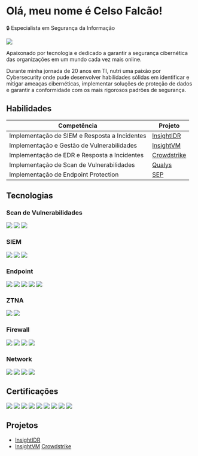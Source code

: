 # Olá, meu nome é Celso Falcão!

🔒 Especialista em Segurança da Informação

<a href="www.linkedin.com/in/celsofalcao"><img src="https://img.shields.io/badge/-LinkedIn-0072b1?&style=for-the-badge&logo=linkedin&logoColor=white" /></a>

Apaixonado por tecnologia e dedicado a garantir a segurança cibernética das organizações em um mundo cada vez mais online.

Durante minha jornada de 20 anos em TI, nutri uma paixão por Cybersecurity onde pude desenvolver habilidades sólidas em identificar e mitigar ameaças cibernéticas, implementar soluções de proteção de dados e garantir a conformidade com os mais rigorosos padrões de segurança.

## Habilidades

| Competência                                   | Projeto                    |
|-----------------------------------------------|----------------------------|
| Implementação de SIEM e Resposta a Incidentes  | <a href="https://github.com/celsofalcao/insightidr">InsightIDR</a>|
| Implementação e Gestão de Vulnerabilidades     | <a href="https://github.com/celsofalcao/insightvm">InsightVM</a>|
| Implementação de EDR e Resposta a Incidentes   | <a href="https://github.com/celsofalcao/crowdstrike">Crowdstrike</a>|
| Implementação de Scan de Vulnerabilidades      | <a href="https://github.com/celsofalcao">Qualys</a>|
| Implementação de Endpoint Protection           | <a href="https://github.com/celsofalcao">SEP</a>|


## Tecnologias
### Scan de Vulnerabilidades
<div>
    <img src="https://img.shields.io/badge/Rapid7-InsightVM-blue?logo=rapid7&style=for-the-badge" />
    <img src="https://img.shields.io/badge/Tenable-006400?logo=tenable&style=for-the-badge" />
    <img src="https://img.shields.io/badge/Qualys-005571?logo=qualys&style=for-the-badge" />
</div>

### SIEM
<div>
    <img src="https://img.shields.io/badge/Rapid7-InsightIDR-blue?logo=rapid7&style=for-the-badge" />
    <img src="https://img.shields.io/badge/-Splunk-000000?&style=for-the-badge&logo=Splunk&logoColor=white" />
    <img src="https://img.shields.io/badge/-QRadar-blue?logo=ibm&style=for-the-badge" />
</div>

### Endpoint
<div>
    <img src="https://img.shields.io/badge/SentinelOne-orange?logo=sentinelone&style=for-the-badge" />
    <img src="https://img.shields.io/badge/CarbonBlack-black?logo=carbonblack&style=for-the-badge" />
    <img src="https://img.shields.io/badge/CrowdStrike-red?logo=crowdstrike&style=for-the-badge" />
    <img src="https://img.shields.io/badge/Cylance-black?logo=cylance&style=for-the-badge" />
    <img src="https://img.shields.io/badge/-Velociraptor-006400?&style=for-the-badge&logo=Velociraptor&logoColor=white" />
</div>

### ZTNA
<div>
    <img src="https://img.shields.io/badge/Zscaler-green?logo=zscaler&style=for-the-badge" />
    <img src="https://img.shields.io/badge/Netskope-blue?logo=netskope&style=for-the-badge" />
</div>

### Firewall
<div>
    <img src="https://img.shields.io/badge/-FortiGate-gray?&style=for-the-badge&logo=fortinet&logoColor=white" />
    <img src="https://img.shields.io/badge/Sophos-blue?logo=sophos&style=for-the-badge" />
    <img src="https://img.shields.io/badge/-WatchGuard-FF0000?&style=for-the-badge&logo=watchguard&logoColor=whhite" />
    <img src="https://img.shields.io/badge/pfSense-blue?logo=pfSense&style=for-the-badge" />
</div>

### Network
<div>
    <img src="https://img.shields.io/badge/-Wireshark-1679A7?&style=for-the-badge&logo=Wireshark&logoColor=white" />
    <img src="https://img.shields.io/badge/-TCPDump-006400?logo=tcpdumpk&style=for-the-badge" />
    <img src="https://img.shields.io/badge/NetworkMiner-005571?logo=networkminer&style=for-the-badge" />
    <img src="https://img.shields.io/badge/-Zeek-777BB4?&style=for-the-badge&logo=Zeek&logoColor=white" />
</div>

## Certificações
<div>
    <img src="https://img.shields.io/badge/CySA%2B-blue?logo=comptia&style=for-the-badge" />
    <img src="https://img.shields.io/badge/-Security%2B-FF0000?&style=for-the-badge&logo=CompTIA&logoColor=white" />
    <img src="https://img.shields.io/badge/CSAP-blue?logo=comptia&style=for-the-badge" />
    <img src="https://img.shields.io/badge/ISO%2FIEC_27001-006400?logo=iso&style=for-the-badge" />
    <img src="https://img.shields.io/badge/COBIT-purple?logo=isaca&style=for-the-badge" />
    <img src="https://img.shields.io/badge/Qualys-005571?logo=qualys&style=for-the-badge" />
    <img src="https://img.shields.io/badge/MCSA-0078D4?logo=microsoft&style=for-the-badge" />
    <img src="https://img.shields.io/badge/MCITP-0078D4?logo=microsoft&style=for-the-badge" />
    <img src="https://img.shields.io/badge/MCTS-0078D4?logo=microsoft&style=for-the-badge" />
</div>

## Projetos
- <a href="https://github.com/celsofalcao/insightidr">InsightIDR</a>
- <a href="https://github.com/celsofalcao/insightvm">InsightVM</a>
<a href="https://github.com/celsofalcao/crowdstrike">Crowdstrike</a>
